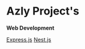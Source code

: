 # Azly Project's

**Web Development**

[Express.js](https://github.com/Azly-Projects/Express.js.git)
[Nest.js](https://github.com/Azly-Projects/Nest.js.git)